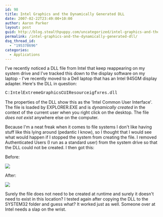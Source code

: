 ```yaml
---
id: 98
title: Intel Graphics and the Dynamically Generated DLL
date: 2007-02-22T23:49:00+10:00
author: Aaron Parker
layout: post
guid: http://blog.stealthpuppy.com/uncategorized/intel-graphics-and-the-dynamically-generated-dll
permalink: /intel-graphics-and-the-dynamically-generated-dll/
dsq_thread_id:
  - "195378696"
categories:
  - Applications
---
```

I've recently noticed a DLL file from Intel that keep reappearing on my system drive and I've tracked this down to the display software on my laptop - I've recently moved to a Dell laptop that has an Intel 945GM display adapter. Here's the DLL in question:

<span style="font-family: Courier New">C:IntelExtremeGraphicsCUIResourceigfxres.dll </span>

The properties of the DLL show this as the 'Intel Common User Interface'. The file is loaded by EXPLORER.EXE and is _dynamically created_ in the context of the current user when you right click on the desktop. The file _does not exist_ anywhere else on the computer.

Because I'm a neat freak when it comes to file systems I don't like having stuff like this lying around (pedantic I know), so I thought that I would see what would happen if I stopped the system from creating the file. I removed Authenticated Users (I run as a standard user) from the system drive so that the DLL could not be created. I then got this:

Before:

<img border="0" src="{{site.baseurl}}/media/2007/02/1000.14.971.Intel3.png" /> 

After:

<img border="0" src="{{site.baseurl}}/media/2007/02/1000.14.972.Intel2.png" /> 

Surely the file does not need to be created at runtime and surely it doesn't need to exist in this location? I tested again after copying the DLL to the SYSTEM32 folder and guess what? It worked just as well. Someone over at Intel needs a slap on the wrist.